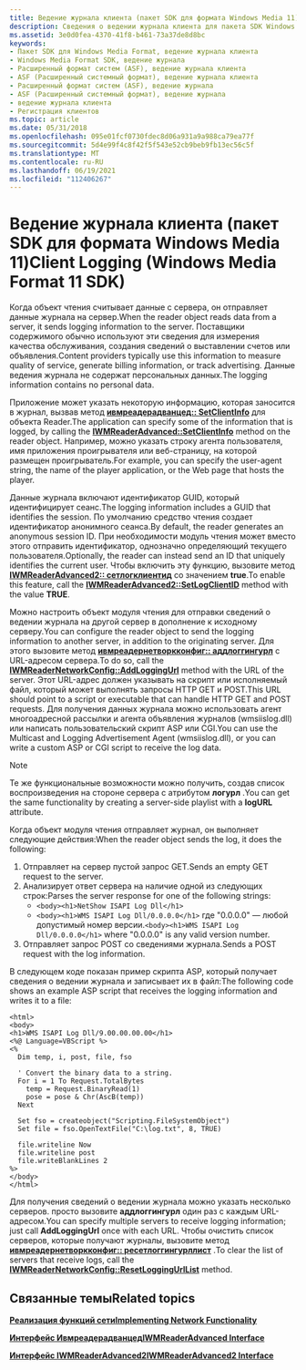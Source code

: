 ```yaml
---
title: Ведение журнала клиента (пакет SDK для формата Windows Media 11)
description: Сведения о ведении журнала клиента для пакета SDK Windows Media Format 11. Ведение журнала позволяет серверу мультимедиа отвести наблюдение за активностью клиентов, подключающихся к нему.
ms.assetid: 3e0d0fea-4370-41f8-b461-73a37de8d8bc
keywords:
- Пакет SDK для Windows Media Format, ведение журнала клиента
- Windows Media Format SDK, ведение журнала
- Расширенный формат систем (ASF), ведение журнала клиента
- ASF (Расширенный системный формат), ведение журнала клиента
- Расширенный формат систем (ASF), ведение журнала
- ASF (Расширенный системный формат), ведение журнала
- ведение журнала клиента
- Регистрация клиентов
ms.topic: article
ms.date: 05/31/2018
ms.openlocfilehash: 095e01fcf0730fdec8d06a931a9a988ca79ea77f
ms.sourcegitcommit: 5d4e99f4c8f42f5f543e52cb9beb9fb13ec56c5f
ms.translationtype: MT
ms.contentlocale: ru-RU
ms.lasthandoff: 06/19/2021
ms.locfileid: "112406267"
---
```

# <a name="client-logging-windows-media-format-11-sdk"></a><span data-ttu-id="48810-112">Ведение журнала клиента (пакет SDK для формата Windows Media 11)</span><span class="sxs-lookup"><span data-stu-id="48810-112">Client Logging (Windows Media Format 11 SDK)</span></span>

<span data-ttu-id="48810-113">Когда объект чтения считывает данные с сервера, он отправляет данные журнала на сервер.</span><span class="sxs-lookup"><span data-stu-id="48810-113">When the reader object reads data from a server, it sends logging information to the server.</span></span> <span data-ttu-id="48810-114">Поставщики содержимого обычно используют эти сведения для измерения качества обслуживания, создания сведений о выставлении счетов или объявления.</span><span class="sxs-lookup"><span data-stu-id="48810-114">Content providers typically use this information to measure quality of service, generate billing information, or track advertising.</span></span> <span data-ttu-id="48810-115">Данные ведения журнала не содержат персональных данных.</span><span class="sxs-lookup"><span data-stu-id="48810-115">The logging information contains no personal data.</span></span>

<span data-ttu-id="48810-116">Приложение может указать некоторую информацию, которая заносится в журнал, вызвав метод [**ивмреадерадванцед:: SetClientInfo**](/previous-versions/windows/desktop/api/Wmsdkidl/nf-wmsdkidl-iwmreaderadvanced-setclientinfo) для объекта Reader.</span><span class="sxs-lookup"><span data-stu-id="48810-116">The application can specify some of the information that is logged, by calling the [**IWMReaderAdvanced::SetClientInfo**](/previous-versions/windows/desktop/api/Wmsdkidl/nf-wmsdkidl-iwmreaderadvanced-setclientinfo) method on the reader object.</span></span> <span data-ttu-id="48810-117">Например, можно указать строку агента пользователя, имя приложения проигрывателя или веб-страницу, на которой размещен проигрыватель.</span><span class="sxs-lookup"><span data-stu-id="48810-117">For example, you can specify the user-agent string, the name of the player application, or the Web page that hosts the player.</span></span>

<span data-ttu-id="48810-118">Данные журнала включают идентификатор GUID, который идентифицирует сеанс.</span><span class="sxs-lookup"><span data-stu-id="48810-118">The logging information includes a GUID that identifies the session.</span></span> <span data-ttu-id="48810-119">По умолчанию средство чтения создает идентификатор анонимного сеанса.</span><span class="sxs-lookup"><span data-stu-id="48810-119">By default, the reader generates an anonymous session ID.</span></span> <span data-ttu-id="48810-120">При необходимости модуль чтения может вместо этого отправить идентификатор, однозначно определяющий текущего пользователя.</span><span class="sxs-lookup"><span data-stu-id="48810-120">Optionally, the reader can instead send an ID that uniquely identifies the current user.</span></span> <span data-ttu-id="48810-121">Чтобы включить эту функцию, вызовите метод [**IWMReaderAdvanced2:: сетлогклиентид**](/previous-versions/windows/desktop/api/Wmsdkidl/nf-wmsdkidl-iwmreaderadvanced2-setlogclientid) со значением **true**.</span><span class="sxs-lookup"><span data-stu-id="48810-121">To enable this feature, call the [**IWMReaderAdvanced2::SetLogClientID**](/previous-versions/windows/desktop/api/Wmsdkidl/nf-wmsdkidl-iwmreaderadvanced2-setlogclientid) method with the value **TRUE**.</span></span>

<span data-ttu-id="48810-122">Можно настроить объект модуля чтения для отправки сведений о ведении журнала на другой сервер в дополнение к исходному серверу.</span><span class="sxs-lookup"><span data-stu-id="48810-122">You can configure the reader object to send the logging information to another server, in addition to the originating server.</span></span> <span data-ttu-id="48810-123">Для этого вызовите метод [**ивмреадернетворкконфиг:: аддлоггингурл**](/previous-versions/windows/desktop/api/Wmsdkidl/nf-wmsdkidl-iwmreadernetworkconfig-addloggingurl) с URL-адресом сервера.</span><span class="sxs-lookup"><span data-stu-id="48810-123">To do so, call the [**IWMReaderNetworkConfig::AddLoggingUrl**](/previous-versions/windows/desktop/api/Wmsdkidl/nf-wmsdkidl-iwmreadernetworkconfig-addloggingurl) method with the URL of the server.</span></span> <span data-ttu-id="48810-124">Этот URL-адрес должен указывать на скрипт или исполняемый файл, который может выполнять запросы HTTP GET и POST.</span><span class="sxs-lookup"><span data-stu-id="48810-124">This URL should point to a script or executable that can handle HTTP GET and POST requests.</span></span> <span data-ttu-id="48810-125">Для получения данных журнала можно использовать агент многоадресной рассылки и агента объявления журналов (wmsiislog.dll) или написать пользовательский скрипт ASP или CGI.</span><span class="sxs-lookup"><span data-stu-id="48810-125">You can use the Multicast and Logging Advertisement Agent (wmsiislog.dll), or you can write a custom ASP or CGI script to receive the log data.</span></span>

> [!Note]  
> <span data-ttu-id="48810-126">Те же функциональные возможности можно получить, создав список воспроизведения на стороне сервера с атрибутом **логурл** .</span><span class="sxs-lookup"><span data-stu-id="48810-126">You can get the same functionality by creating a server-side playlist with a **logURL** attribute.</span></span>

 

<span data-ttu-id="48810-127">Когда объект модуля чтения отправляет журнал, он выполняет следующие действия:</span><span class="sxs-lookup"><span data-stu-id="48810-127">When the reader object sends the log, it does the following:</span></span>

1.  <span data-ttu-id="48810-128">Отправляет на сервер пустой запрос GET.</span><span class="sxs-lookup"><span data-stu-id="48810-128">Sends an empty GET request to the server.</span></span>
2.  <span data-ttu-id="48810-129">Анализирует ответ сервера на наличие одной из следующих строк:</span><span class="sxs-lookup"><span data-stu-id="48810-129">Parses the server response for one of the following strings:</span></span>
    -   `<body><h1>NetShow ISAPI Log Dll</h1>`
    -   <span data-ttu-id="48810-130">`<body><h1>WMS ISAPI Log Dll/0.0.0.0</h1>` где "0.0.0.0" — любой допустимый номер версии.</span><span class="sxs-lookup"><span data-stu-id="48810-130">`<body><h1>WMS ISAPI Log Dll/0.0.0.0</h1>` where "0.0.0.0" is any valid version number.</span></span>
3.  <span data-ttu-id="48810-131">Отправляет запрос POST со сведениями журнала.</span><span class="sxs-lookup"><span data-stu-id="48810-131">Sends a POST request with the log information.</span></span>

<span data-ttu-id="48810-132">В следующем коде показан пример скрипта ASP, который получает сведения о ведении журнала и записывает их в файл:</span><span class="sxs-lookup"><span data-stu-id="48810-132">The following code shows an example ASP script that receives the logging information and writes it to a file:</span></span>


```
<html>
<body>
<h1>WMS ISAPI Log Dll/9.00.00.00.00</h1>
<%@ Language=VBScript %>
<%
  Dim temp, i, post, file, fso

  ' Convert the binary data to a string.
  For i = 1 To Request.TotalBytes
    temp = Request.BinaryRead(1)
    pose = pose & Chr(AscB(temp))
  Next

  Set fso = createobject("Scripting.FileSystemObject")
  Set file = fso.OpenTextFile("C:\log.txt", 8, TRUE)

  file.writeline Now
  file.writeline post
  file.writeBlankLines 2 
%>
</body>
</html>
```



<span data-ttu-id="48810-133">Для получения сведений о ведении журнала можно указать несколько серверов. просто вызовите **аддлоггингурл** один раз с каждым URL-адресом.</span><span class="sxs-lookup"><span data-stu-id="48810-133">You can specify multiple servers to receive logging information; just call **AddLoggingUrl** once with each URL.</span></span> <span data-ttu-id="48810-134">Чтобы очистить список серверов, которые получают журналы, вызовите метод [**ивмреадернетворкконфиг:: ресетлоггингурллист**](/previous-versions/windows/desktop/api/Wmsdkidl/nf-wmsdkidl-iwmreadernetworkconfig-resetloggingurllist) .</span><span class="sxs-lookup"><span data-stu-id="48810-134">To clear the list of servers that receive logs, call the [**IWMReaderNetworkConfig::ResetLoggingUrlList**](/previous-versions/windows/desktop/api/Wmsdkidl/nf-wmsdkidl-iwmreadernetworkconfig-resetloggingurllist) method.</span></span>

## <a name="related-topics"></a><span data-ttu-id="48810-135">Связанные темы</span><span class="sxs-lookup"><span data-stu-id="48810-135">Related topics</span></span>

<dl> <dt>

[<span data-ttu-id="48810-136">**Реализация функций сети**</span><span class="sxs-lookup"><span data-stu-id="48810-136">**Implementing Network Functionality**</span></span>](implementing-network-functionality.md)
</dt> <dt>

[<span data-ttu-id="48810-137">**Интерфейс Ивмреадерадванцед**</span><span class="sxs-lookup"><span data-stu-id="48810-137">**IWMReaderAdvanced Interface**</span></span>](/previous-versions/windows/desktop/api/wmsdkidl/nn-wmsdkidl-iwmreaderadvanced)
</dt> <dt>

[<span data-ttu-id="48810-138">**Интерфейс IWMReaderAdvanced2**</span><span class="sxs-lookup"><span data-stu-id="48810-138">**IWMReaderAdvanced2 Interface**</span></span>](/previous-versions/windows/desktop/api/wmsdkidl/nn-wmsdkidl-iwmreaderadvanced2)
</dt> </dl>

 

 





